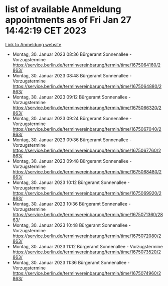 # list of available Anmeldung appointments as of Fri Jan 27 14:42:19 CET 2023
[Link to Anmeldung website](https://service.berlin.de/terminvereinbarung/termin/tag.php?termin=0&anliegen[]=120686&dienstleisterlist=122210,122217,327316,122219,327312,122227,327314,122231,327346,122243,327348,122252,329742,122260,329745,122262,329748,122254,329751,122271,327278,122273,327274,122277,327276,330436,122280,327294,122282,327290,122284,327292,327539,122291,327270,122285,327266,122286,327264,122296,327268,150230,329760,122301,327282,122297,327286,122294,327284,122312,329763,122314,329775,122304,327330,122311,327334,122309,327332,122281,327352,122279,329772,122276,327324,122274,327326,122267,329766,122246,327318,122251,327320,122257,327322,122208,327298,122226,327300,121362,121364&herkunft=http%3A%2F%2Fservice.berlin.de%2Fdienstleistung%2F120686%2F)
- Montag, 30. Januar 2023 08:36 Bürgeramt Sonnenallee - Vorzugstermine https://service.berlin.de/terminvereinbarung/termin/time/1675064160/2863/
- Montag, 30. Januar 2023 08:48 Bürgeramt Sonnenallee - Vorzugstermine https://service.berlin.de/terminvereinbarung/termin/time/1675064880/2863/
- Montag, 30. Januar 2023 09:12 Bürgeramt Sonnenallee - Vorzugstermine https://service.berlin.de/terminvereinbarung/termin/time/1675066320/2863/
- Montag, 30. Januar 2023 09:24 Bürgeramt Sonnenallee - Vorzugstermine https://service.berlin.de/terminvereinbarung/termin/time/1675067040/2863/
- Montag, 30. Januar 2023 09:36 Bürgeramt Sonnenallee - Vorzugstermine https://service.berlin.de/terminvereinbarung/termin/time/1675067760/2863/
- Montag, 30. Januar 2023 09:48 Bürgeramt Sonnenallee - Vorzugstermine https://service.berlin.de/terminvereinbarung/termin/time/1675068480/2863/
- Montag, 30. Januar 2023 10:12 Bürgeramt Sonnenallee - Vorzugstermine https://service.berlin.de/terminvereinbarung/termin/time/1675069920/2863/
- Montag, 30. Januar 2023 10:36 Bürgeramt Sonnenallee - Vorzugstermine https://service.berlin.de/terminvereinbarung/termin/time/1675071360/2863/
- Montag, 30. Januar 2023 10:48 Bürgeramt Sonnenallee - Vorzugstermine https://service.berlin.de/terminvereinbarung/termin/time/1675072080/2863/
- Montag, 30. Januar 2023 11:12 Bürgeramt Sonnenallee - Vorzugstermine https://service.berlin.de/terminvereinbarung/termin/time/1675073520/2863/
- Montag, 30. Januar 2023 11:36 Bürgeramt Sonnenallee - Vorzugstermine https://service.berlin.de/terminvereinbarung/termin/time/1675074960/2863/
